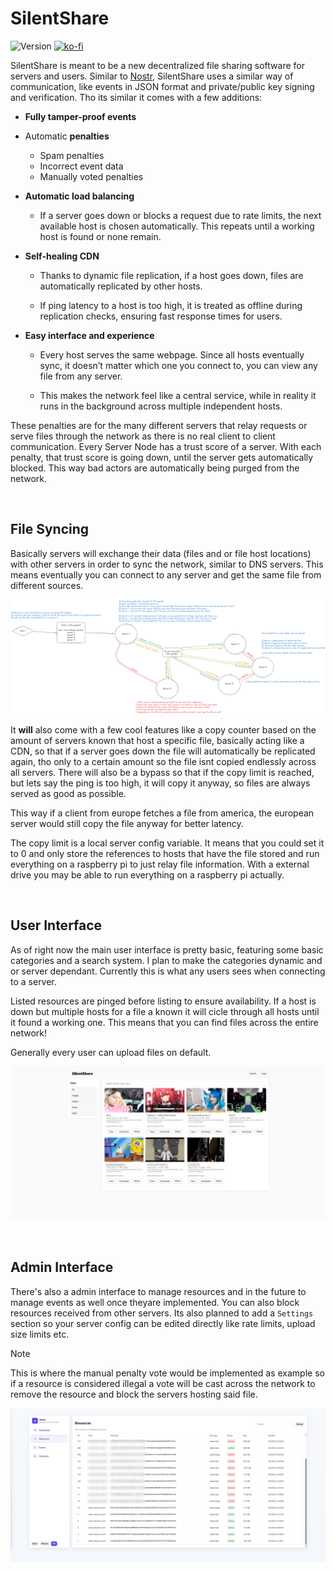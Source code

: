 # SilentShare

![Version](https://img.shields.io/static/v1?label=State&message=Early%20Access&color=orange) [![ko-fi](https://ko-fi.com/img/githubbutton_sm.svg)](https://ko-fi.com/M4M719FPNG)

SilentShare is meant to be a new decentralized file sharing software for servers and users. Similar to [Nostr](https://en.wikipedia.org/wiki/Nostr), SilentShare uses a similar way of communication, like events in JSON format and private/public key signing and verification. Tho its similar it comes with a few additions:

- **Fully tamper-proof events**

- Automatic **penalties**

  - Spam penalties
  - Incorrect event data
  - Manually voted penalties

- **Automatic load balancing**

  - If a server goes down or blocks a request due to rate limits, the next available host is chosen automatically. This repeats until a working host is found or none remain.

- **Self-healing CDN**

  - Thanks to dynamic file replication, if a host goes down, files are automatically replicated by other hosts.

  - If ping latency to a host is too high, it is treated as offline during replication checks, ensuring fast response times for users.

- **Easy interface and experience**

  - Every host serves the same webpage. Since all hosts eventually sync, it doesn’t matter which one you connect to, you can view any file from any server.

  - This makes the network feel like a central service, while in reality it runs in the background across multiple independent hosts.

These penalties are for the many different servers that relay requests or serve files through the network as there is no real client to client communication. Every Server Node has a trust score of a server. With each penalty, that trust score is going down, until the server gets automatically blocked. This way bad actors are automatically being purged from the network.

<br>

## File Syncing

Basically servers will exchange their data (files and or file host locations) with other servers in order to sync the network, similar to DNS servers. This means eventually you can connect to any server and get the same file from different sources.

![File Requesting](./graphs/File%20Requesting.png)

It **will** also come with a few cool features like a copy counter based on the amount of servers known that host a specific file, basically acting like a CDN, so that if a server goes down the file will automatically be replicated again, tho only to a certain amount so the file isnt copied endlessly across all servers. There will also be a bypass so that if the copy limit is reached, but lets say the ping is too high, it will copy it anyway, so files are always served as good as possible.

This way if a client from europe fetches a file from america, the european server would still copy the file anyway for better latency.

The copy limit is a local server config variable. It means that you could set it to 0 and only store the references to hosts that have the file stored and run everything on a raspberry pi to just relay file information. With a external drive you may be able to run everything on a raspberry pi actually.

<br>

## User Interface

As of right now the main user interface is pretty basic, featuring some basic categories and a search system. I plan to make the categories dynamic and or server dependant. Currently this is what any users sees when connecting to a server. 

Listed resources are pinged before listing to ensure availability. If a host is down but multiple hosts for a file a known it will cicle through all hosts until it found a working one. This means that you can find files across the entire network!

Generally every user can upload files on default. 

![image-20250929134134680](./assets/image-20250929134134680.png)

<br>

## Admin Interface

There's also a admin interface to manage resources and in the future to manage events as well once theyare implemented. You can also block resources received from other servers. Its also planned to add a `Settings` section so your server config can be edited directly like rate limits, upload size limits etc.

> [!NOTE]
>
> This is where the manual penalty vote would be implemented as example so if a resource is considered illegal a vote will be cast across the network to remove the resource and block the servers hosting said file.

![image-20250929134549575](./assets/image-20250929134549575.png)

